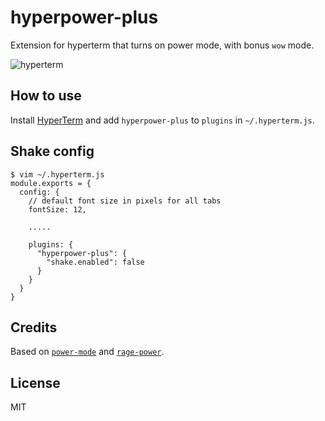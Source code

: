 
# hyperpower-plus

Extension for hyperterm that turns on power mode, with bonus `wow` mode.

![hyperterm](https://cloud.githubusercontent.com/assets/13041/16820268/13c9bfe6-4905-11e6-8fe4-baf8fc8d9293.gif)

## How to use

Install [HyperTerm](https://hyperterm.org) and add `hyperpower-plus`
to `plugins` in `~/.hyperterm.js`.

## Shake config

```
$ vim ~/.hyperterm.js
module.exports = {
  config: {
    // default font size in pixels for all tabs
    fontSize: 12,

    .....

    plugins: {
      "hyperpower-plus": {
        "shake.enabled": false
      }
    }
  }
}
```

## Credits

Based on [`power-mode`](https://atom.io/packages/power-mode) and
[`rage-power`](https://github.com/itszero/rage-power).

## License

MIT
